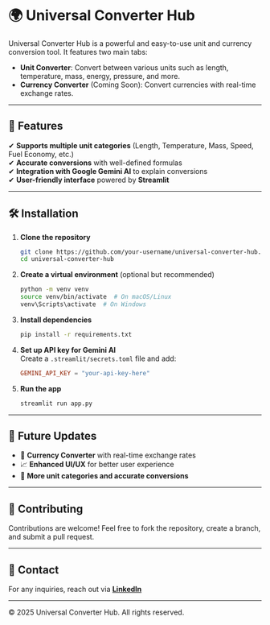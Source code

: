 # 🌍 Universal Converter Hub

Universal Converter Hub is a powerful and easy-to-use unit and currency conversion tool. It features two main tabs:
- **Unit Converter**: Convert between various units such as length, temperature, mass, energy, pressure, and more.
- **Currency Converter** (Coming Soon): Convert currencies with real-time exchange rates.

---

## 🚀 Features
✔ **Supports multiple unit categories** (Length, Temperature, Mass, Speed, Fuel Economy, etc.)  
✔ **Accurate conversions** with well-defined formulas  
✔ **Integration with Google Gemini AI** to explain conversions  
✔ **User-friendly interface** powered by **Streamlit**  

---

## 🛠 Installation

1. **Clone the repository**
   ```bash
   git clone https://github.com/your-username/universal-converter-hub.git
   cd universal-converter-hub
   ```

2. **Create a virtual environment** (optional but recommended)
   ```bash
   python -m venv venv
   source venv/bin/activate  # On macOS/Linux
   venv\Scripts\activate  # On Windows
   ```

3. **Install dependencies**
   ```bash
   pip install -r requirements.txt
   ```

4. **Set up API key for Gemini AI**  
   Create a `.streamlit/secrets.toml` file and add:
   ```toml
   GEMINI_API_KEY = "your-api-key-here"
   ```

5. **Run the app**
   ```bash
   streamlit run app.py
   ```

---

## 📌 Future Updates
- 💱 **Currency Converter** with real-time exchange rates  
- 📈 **Enhanced UI/UX** for better user experience  
- 🔄 **More unit categories and accurate conversions**  

---

## 🤝 Contributing
Contributions are welcome! Feel free to fork the repository, create a branch, and submit a pull request.  

---

## 💎 Contact  
For any inquiries, reach out via **[LinkedIn](https://www.linkedin.com/in/your-profile/)**  

---

© 2025 Universal Converter Hub. All rights reserved.

